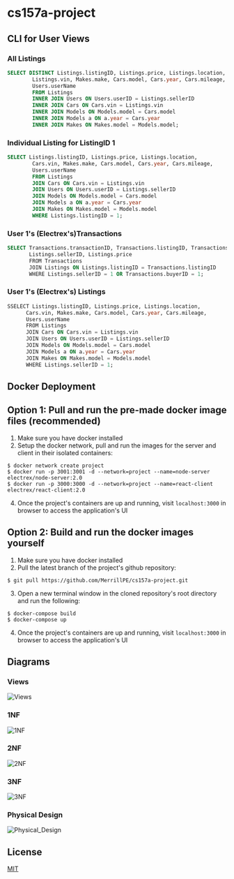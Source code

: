 # cs157a-project

## CLI for User Views
### All Listings 
```sql
SELECT DISTINCT Listings.listingID, Listings.price, Listings.location,
        Listings.vin, Makes.make, Cars.model, Cars.year, Cars.mileage,
        Users.userName
        FROM Listings
        INNER JOIN Users ON Users.userID = Listings.sellerID
        INNER JOIN Cars ON Cars.vin = Listings.vin
        INNER JOIN Models ON Models.model = Cars.model
        INNER JOIN Models a ON a.year = Cars.year
        INNER JOIN Makes ON Makes.model = Models.model;
```
### Individual Listing for ListingID 1
```sql
SELECT Listings.listingID, Listings.price, Listings.location,
        Cars.vin, Makes.make, Cars.model, Cars.year, Cars.mileage,
        Users.userName
        FROM Listings
        JOIN Cars ON Cars.vin = Listings.vin
        JOIN Users ON Users.userID = Listings.sellerID
        JOIN Models ON Models.model = Cars.model
        JOIN Models a ON a.year = Cars.year
        JOIN Makes ON Makes.model = Models.model
        WHERE Listings.listingID = 1;
```
### User 1's (Electrex's) ​Transactions
```sql
SELECT Transactions.transactionID, Transactions.listingID, Transactions.buyerID, Transactions.transactionDate,
       ​Listings.sellerID, Listings.price
       ​FROM Transactions
       ​JOIN Listings ON Listings.listingID = Transactions.listingID
       ​WHERE Listings.sellerID = 1 OR Transactions.buyerID = 1;
```

### User 1's (Electrex's) Listings
```sql
SSELECT Listings.listingID, Listings.price, Listings.location,
      ​​Cars.vin, Makes.make, Cars.model, Cars.year, Cars.mileage,
      ​​Users.userName
      ​​FROM Listings
      ​​JOIN Cars ON Cars.vin = Listings.vin
      ​​JOIN Users ON Users.userID = Listings.sellerID
      ​​JOIN Models ON Models.model = Cars.model
      ​​JOIN Models a ON a.year = Cars.year
      ​​JOIN Makes ON Makes.model = Models.model
      ​​WHERE Listings.sellerID = 1;
```

## Docker Deployment
Option 1: Pull and run the pre-made docker image files (recommended)
--------------------------------------------------------------------------------
1. Make sure you have docker installed
3. Setup the docker network, pull and run the images for the server and client in their isolated containers:
```
$ docker network create project
$ docker run -p 3001:3001 -d --network=project --name=node-server electrex/node-server:2.0
$ docker run -p 3000:3000 -d --network=project --name=react-client electrex/react-client:2.0
```
4. Once the project's containers are up and running, visit `localhost:3000` in browser to access the application's UI

Option 2: Build and run the docker images yourself
--------------------------------------------------------------------------------
1. Make sure you have docker installed
2. Pull the latest branch of the project's github repository:
```
$ git pull https://github.com/MerrillPE/cs157a-project.git
```
3. Open a new terminal window in the cloned repository's root directory and run the following:
```
$ docker-compose build
$ docker-compose up
```
4. Once the project's containers are up and running, visit `localhost:3000` in browser to access the application's UI

## Diagrams

### Views
![Views](https://user-images.githubusercontent.com/34024255/145519536-c41043b1-b3f6-4f7e-9789-56a0ec984098.png)

### 1NF
![1NF](https://user-images.githubusercontent.com/34024255/145519545-f720c264-55c4-41a5-978c-f2ef3ef7e96d.png)

### 2NF
![2NF](https://user-images.githubusercontent.com/34024255/145519562-c2fbe513-b81f-40c4-8605-56294b6125a9.png)

### 3NF
![3NF](https://user-images.githubusercontent.com/34024255/145519571-e1f17ab5-9e97-45c5-85fb-c73842766cf3.png)

### Physical Design
![Physical_Design](https://user-images.githubusercontent.com/34024255/145519583-61707461-3a42-4f7d-a3df-533e30bd8008.png)

## License
[MIT](https://choosealicense.com/licenses/mit/)